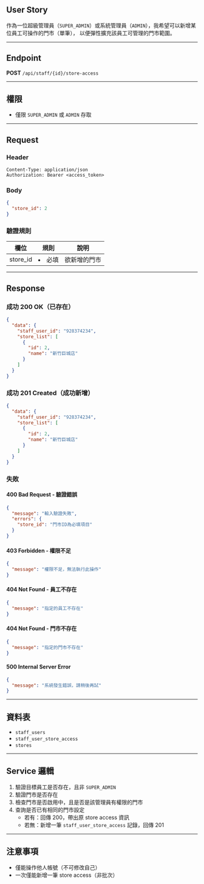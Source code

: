 ## User Story

作為一位超級管理員（`SUPER_ADMIN`）或系統管理員（`ADMIN`），我希望可以新增某位員工可操作的門市（單筆）， 以便彈性擴充該員工可管理的門市範圍。

---

## Endpoint

**POST** `/api/staff/{id}/store-access`

---

## 權限

- 僅限 `SUPER_ADMIN` 或 `ADMIN` 存取


---

## Request

### Header

```http
Content-Type: application/json
Authorization: Bearer <access_token>
```

### Body

```json
{
  "store_id": 2
}
```

### 驗證規則

| 欄位     | 規則     | 說明         |
| -------- | -------- | ------------ |
| store_id | <li>必填 | 欲新增的門市 |

---

## Response

### 成功 200 OK（已存在）

```json
{
  "data": {
    "staff_user_id": "928374234",
    "store_list": [
      {
        "id": 2,
        "name": "新竹巨城店"
      }
    ]
  }
}
```

### 成功 201 Created（成功新增）

```json
{
  "data": {
    "staff_user_id": "928374234",
    "store_list": [
      {
        "id": 2,
        "name": "新竹巨城店"
      }
    ]
  }
}
```

### 失敗

#### 400 Bad Request - 驗證錯誤

```json
{
  "message": "輸入驗證失敗",
  "errors": {
    "store_id": "門市ID為必填項目"
  }
}
```

#### 403 Forbidden - 權限不足

```json
{
  "message": "權限不足，無法執行此操作"
}
```

#### 404 Not Found - 員工不存在

```json
{
  "message": "指定的員工不存在"
}
```

#### 404 Not Found - 門市不存在

```json
{
  "message": "指定的門市不存在"
}
```

#### 500 Internal Server Error

```json
{
  "message": "系統發生錯誤，請稍後再試"
}
```

---

## 資料表

- `staff_users`
- `staff_user_store_access`
- `stores`

---

## Service 邏輯


1. 驗證目標員工是否存在，且非 `SUPER_ADMIN`
2. 驗證門市是否存在
3. 檢查門市是否啟用中，且是否是該管理員有權限的門市
4. 查詢是否已有相同的門市設定
   - 若有：回傳 200，帶出原 store access 資訊
   - 若無：新增一筆 `staff_user_store_access` 記錄，回傳 201

---

## 注意事項

- 僅能操作他人帳號（不可修改自己）
- 一次僅能新增一筆 store access（非批次）

